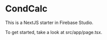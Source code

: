 # CondCalc

This is a NextJS starter in Firebase Studio.

To get started, take a look at src/app/page.tsx.
